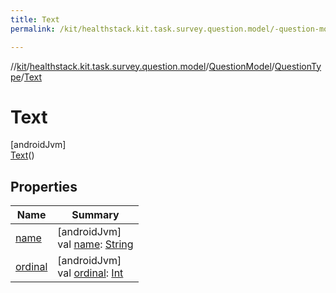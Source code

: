 ```yaml
---
title: Text
permalink: /kit/healthstack.kit.task.survey.question.model/-question-model/-question-type/-text/index.html

---
```

//[kit](../../../../../index.html)/[healthstack.kit.task.survey.question.model](../../../index.html)/[QuestionModel](../../index.html)/[QuestionType](../index.html)/[Text](index.html)



# Text



[androidJvm]\
[Text](index.html)()



## Properties


| Name | Summary |
|---|---|
| [name](../../../../healthstack.kit.ui/-text-type/-n-u-m-b-e-r/index.html#-372974862%2FProperties%2F-106109196) | [androidJvm]<br>val [name](../../../../healthstack.kit.ui/-text-type/-n-u-m-b-e-r/index.html#-372974862%2FProperties%2F-106109196): [String](https://kotlinlang.org/api/latest/jvm/stdlib/kotlin/-string/index.html) |
| [ordinal](../../../../healthstack.kit.ui/-text-type/-n-u-m-b-e-r/index.html#-739389684%2FProperties%2F-106109196) | [androidJvm]<br>val [ordinal](../../../../healthstack.kit.ui/-text-type/-n-u-m-b-e-r/index.html#-739389684%2FProperties%2F-106109196): [Int](https://kotlinlang.org/api/latest/jvm/stdlib/kotlin/-int/index.html) |

